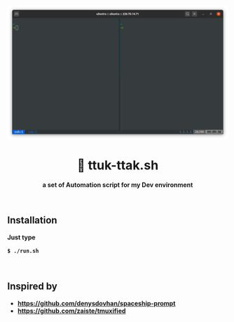 <p align="center">
  <img width=600 src="./image.png">
</p>

<h1 align="center">👹 ttuk-ttak.sh</h1>

<p align="center">
  <b>a set of Automation script for my Dev environment</b>
</p>

<br/>

## Installation  

<b>Just type
```bash
$ ./run.sh
```

<br/>

## Inspired by
* https://github.com/denysdovhan/spaceship-prompt
* https://github.com/zaiste/tmuxified
